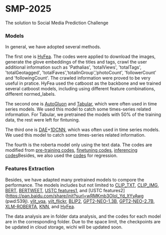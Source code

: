 # SMP-2025
The solution to Social Media Prediction Challenge 
### Models 
In general, we have adopted several methods. 

The first one is [HyFea](https://github.com/runnerxin/HyFea). The codes were applied to download the images, generate the glove embeddings of the titles and tags, crawl the user additional information such as 'Pathalias', 'totalViews', 'totalTags', 'totalGeotagged', 'totalFaves','totalInGroup','photoCount', 'followerCount' and 'followingCount'. The crawled information were proved to be very useful in pratice. HyFea used the catboost as the backbone and we trained several catboost models, including using different feature combinations, different normed_labels.  

The second one is [AutoGluon](https://auto.gluon.ai/stable/tutorials/multimodal/multimodal_prediction/beginner_multimodal.html) and [Tabular](https://www.kaggle.com/code/optimo/tabnetbaseline), which were often used in time series models. We used this model to catch some times-series related information. For Tabular, we pretrained the models with 50% of the training data, the rest were left for fintuning.

The third one is [DAE](https://www.kaggle.com/code/isaienkov/keras-autoencoder-dae-neural-network-starter/notebook)+[1DCNN](https://www.kaggle.com/code/yhx003/baseline-denoiseautoencoder-1dcnn/notebook), which was often used in time series models. We used this model to catch some times-series related information.

The fourth is the roberta model only using the text data. The codes are modified from [pre-training codes](https://www.kaggle.com/code/rhtsingh/commonlit-readability-prize-roberta-torch-itpt/notebook?scriptVersionId=63560998), [finetuning codes](https://www.kaggle.com/code/rhtsingh/commonlit-readability-prize-roberta-torch-fit/notebook), [inferencing codes](https://www.kaggle.com/code/rhtsingh/commonlit-readability-prize-roberta-torch-infer/notebook)Besides, we also used the [codes](https://www.kaggle.com/code/andretugan/lightweight-roberta-solution-in-pytorch/notebook) for regression.


### Features Extraction
Besides, we have adapted many pretrained models to compore the performance. The models includes but not limited to [CLIP_TXT](https://huggingface.co/laion/CLIP-ViT-B-16-laion2B-s34B-b88K), 
 [CLIP_IMG](https://huggingface.co/laion/CLIP-ViT-B-16-laion2B-s34B-b88K),  [BERT](https://huggingface.co/bert-base-uncased), [BERTWEET](https://huggingface.co/vinai/bertweet-base), [USTC features1](https://github.com/Corleone-Huang/Social-Media-Popularity-Prediction-Challenge-2020), and [USTC features2](https://pan.baidu.com/share/init?surl=wRMKmb3OIol_Yd_ltYyAwg (pwd:539j).  [vlit_vqa](https://huggingface.co/dandelin/vilt-b32-finetuned-vqa), [vilt_flickr](https://huggingface.co/dandelin/vilt-b32-finetuned-flickr30k),  [BLIP2](https://github.com/salesforce/LAVIS/blob/3446bac20c5646d35ae383ebe6d13cec4f8b00cb/examples/blip2_feature_extraction.ipynb), [GPT2-NEO-1.3B](https://huggingface.co/EleutherAI/gpt-neo-1.3B), [GPT2-NEO-2.7B](https://huggingface.co/EleutherAI/gpt-neo-2.7B), [XLM-ROBERTA](https://huggingface.co/xlm-roberta-large), [KNN](https://www.kaggle.com/code/remekkinas/keras-tuner-knn-features-simplex-optimization/notebook),  and [HyFea](https://github.com/runnerxin/HyFea).

The data analysis are in folder data analysis, and the codes for each model are in the corresponding folder. Due to the space limit, the checkpoints are be updated in cloud storage, wichi will be updated soon.

